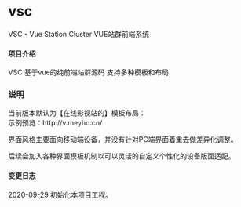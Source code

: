 # vsc
VSC - Vue Station Cluster VUE站群前端系统 

#### 项目介绍
VSC 基于vue的纯前端站群源码 支持多种模板和布局 <br/>

<h3>说明</h3>
当前版本默认为【在线影视站的】模板布局： <br>
示例预览：http://v.meyho.cn/  <br>

界面风格主要面向移动端设备，并没有针对PC端界面着重去做差异化调整。<br/>

后续会加入各种界面模板机制以可以灵活的自定义个性化的设备版面适配。

#### 变更日志
2020-09-29 初始化本项目工程。



